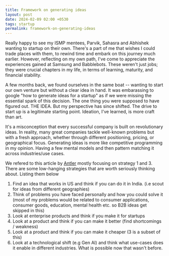 ```yaml
---
title: Framework on generating ideas
layout: post
date: 2024-02-09 02:00 +0530
tags: startup
permalink: framework-on-generating-ideas
---
```



Really happy to see my ISMP mentees, Parvik, Sahasra and Abhishek wanting to startup on their own. There's a part of me that wishes I could trade places with them, to rewind time and embark on this journey much earlier. However, reflecting on my own path, I've come to appreciate the experiences gained at Samsung and Babblebots. These weren't just jobs; they were crucial chapters in my life, in terms of learning, maturity, and financial stability.

A few months back, we found ourselves in the same boat -- wanting to start our own venture but without a clear idea in hand. It was embarassing to google "how to generate ideas for a startup" as if we were missing the essential spark of this decision. The one thing you were supposed to have figured out. THE IDEA. But my perspective has since shifted. The drive to start up is a legitimate starting point. Ideation, I've learned, is more craft than art. 


It's a misconception that every successful company is built on revolutionary ideas. In reality, many great companies tackle well-known problems but with a fresh approach, whether through different positioning, pricing, or geographical focus. Generating ideas is more like competitive programming in my opinion. Having a few mental models and then pattern matching it across industries/use cases. 

We refered to this article by [<u>Antler</u>](https://www.antler.co/academy/how-to-get-startup-ideas) mostly focusing on strategy 1 and 3. There are some low-hanging strategies that are worth seriously thinking about. Listing them below

1. Find an idea that works in US and think if you can do it in India. (i.e scout for ideas from different geographies)
2. Think of problems you have faced personally and how you could solve it (most of my problems would be related to consumer applications, consumer goods, education, mental health etc. so B2B ideas get skipped in this)
3. Look at enterprise products and think if you make it for startups
4. Look at a product and think if you can make it better (find shortcomings / weakness)
5. Look at a product and think if you can make it cheaper (3 is a subset of this)
6. Look at a technological shift (e.g Gen AI) and think what use-cases does it enable in different industries. What is possible now that wasn't before.